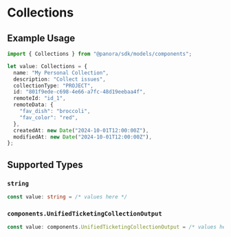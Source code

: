 # Collections

## Example Usage

```typescript
import { Collections } from "@panora/sdk/models/components";

let value: Collections = {
  name: "My Personal Collection",
  description: "Collect issues",
  collectionType: "PROJECT",
  id: "801f9ede-c698-4e66-a7fc-48d19eebaa4f",
  remoteId: "id_1",
  remoteData: {
    "fav_dish": "broccoli",
    "fav_color": "red",
  },
  createdAt: new Date("2024-10-01T12:00:00Z"),
  modifiedAt: new Date("2024-10-01T12:00:00Z"),
};
```

## Supported Types

### `string`

```typescript
const value: string = /* values here */
```

### `components.UnifiedTicketingCollectionOutput`

```typescript
const value: components.UnifiedTicketingCollectionOutput = /* values here */
```


